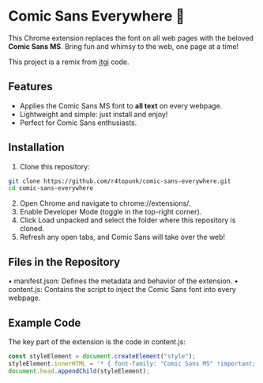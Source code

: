 # Comic Sans Everywhere 🌟

This Chrome extension replaces the font on all web pages with the beloved **Comic Sans MS**. Bring fun and whimsy to the web, one page at a time!

This project is a remix from [jtgi](https://warpcast.com/jtgi/0xdf3c8658) code.

## Features

- Applies the Comic Sans MS font to **all text** on every webpage.
- Lightweight and simple: just install and enjoy!
- Perfect for Comic Sans enthusiasts.

## Installation

1. Clone this repository:

```bash
git clone https://github.com/r4topunk/comic-sans-everywhere.git
cd comic-sans-everywhere
```

2. Open Chrome and navigate to chrome://extensions/.
3. Enable Developer Mode (toggle in the top-right corner).
4. Click Load unpacked and select the folder where this repository is cloned.
5. Refresh any open tabs, and Comic Sans will take over the web!

## Files in the Repository

• manifest.json: Defines the metadata and behavior of the extension.
• content.js: Contains the script to inject the Comic Sans font into every webpage.

## Example Code

The key part of the extension is the code in content.js:

```js
const styleElement = document.createElement("style");
styleElement.innerHTML = '* { font-family: "Comic Sans MS" !important; }';
document.head.appendChild(styleElement);
```
